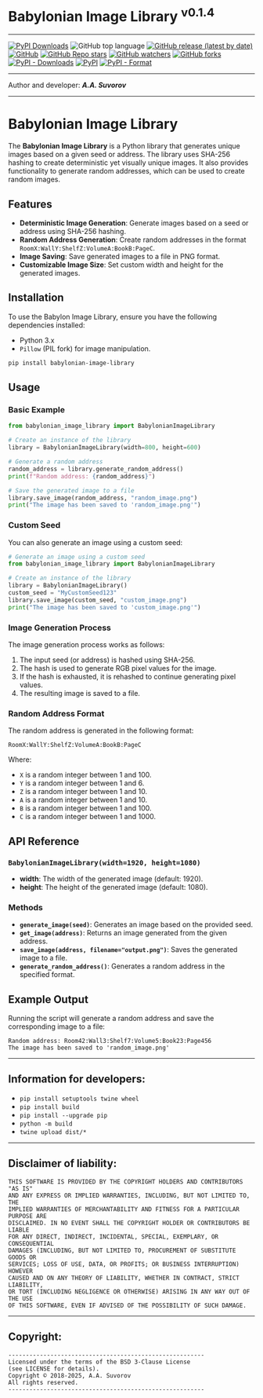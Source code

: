 # Babylonian Image Library <sup>v0.1.4</sup>

***

[![PyPI Downloads](https://static.pepy.tech/badge/babylonian-image-library)](https://pepy.tech/projects/babylonian-image-library)
![GitHub top language](https://img.shields.io/github/languages/top/smartlegionlab/babylonian-image-library)
[![GitHub release (latest by date)](https://img.shields.io/github/v/release/smartlegionlab/babylonian-image-library)](https://github.com/smartlegionlab/babylonian-image-library/)
[![GitHub](https://img.shields.io/github/license/smartlegionlab/babylonian-image-library)](https://github.com/smartlegionlab/babylonian-image-library/blob/master/LICENSE)
[![GitHub Repo stars](https://img.shields.io/github/stars/smartlegionlab/babylonian-image-library?style=social)](https://github.com/smartlegionlab/babylonian-image-library/)
[![GitHub watchers](https://img.shields.io/github/watchers/smartlegionlab/babylonian-image-library?style=social)](https://github.com/smartlegionlab/babylonian-image-library/)
[![GitHub forks](https://img.shields.io/github/forks/smartlegionlab/babylonian-image-library?style=social)](https://github.com/smartlegionlab/babylonian-image-library/)
[![PyPI - Downloads](https://img.shields.io/pypi/dm/babylonian-image-library?label=pypi%20downloads)](https://pypi.org/project/babylonian-image-library/)
[![PyPI](https://img.shields.io/pypi/v/babylonian-image-library)](https://pypi.org/project/babylonian-image-library)
[![PyPI - Format](https://img.shields.io/pypi/format/babylonian-image-library)](https://pypi.org/project/babylonian-image-library)

***

Author and developer: ___A.A. Suvorov___

---

# Babylonian Image Library

The **Babylonian Image Library** is a Python library that generates unique images based on a given seed or address. 
The library uses SHA-256 hashing to create deterministic yet visually unique images. 
It also provides functionality to generate random addresses, which can be used to create random images.

## Features

- **Deterministic Image Generation**: Generate images based on a seed or address using SHA-256 hashing.
- **Random Address Generation**: Create random addresses in the format `RoomX:WallY:ShelfZ:VolumeA:BookB:PageC`.
- **Image Saving**: Save generated images to a file in PNG format.
- **Customizable Image Size**: Set custom width and height for the generated images.

## Installation

To use the Babylon Image Library, ensure you have the following dependencies installed:

- Python 3.x
- `Pillow` (PIL fork) for image manipulation.

```bash
pip install babylonian-image-library
```

## Usage

### Basic Example

```python
from babylonian_image_library import BabylonianImageLibrary

# Create an instance of the library
library = BabylonianImageLibrary(width=800, height=600)

# Generate a random address
random_address = library.generate_random_address()
print(f"Random address: {random_address}")

# Save the generated image to a file
library.save_image(random_address, "random_image.png")
print("The image has been saved to 'random_image.png'")
```

### Custom Seed

You can also generate an image using a custom seed:

```python
# Generate an image using a custom seed
from babylonian_image_library import BabylonianImageLibrary

# Create an instance of the library
library = BabylonianImageLibrary()
custom_seed = "MyCustomSeed123"
library.save_image(custom_seed, "custom_image.png")
print("The image has been saved to 'custom_image.png'")
```

### Image Generation Process

The image generation process works as follows:

1. The input seed (or address) is hashed using SHA-256.
2. The hash is used to generate RGB pixel values for the image.
3. If the hash is exhausted, it is rehashed to continue generating pixel values.
4. The resulting image is saved to a file.

### Random Address Format

The random address is generated in the following format:

```
RoomX:WallY:ShelfZ:VolumeA:BookB:PageC
```

Where:
- `X` is a random integer between 1 and 100.
- `Y` is a random integer between 1 and 6.
- `Z` is a random integer between 1 and 10.
- `A` is a random integer between 1 and 10.
- `B` is a random integer between 1 and 100.
- `C` is a random integer between 1 and 1000.

## API Reference

### `BabylonianImageLibrary(width=1920, height=1080)`

- **width**: The width of the generated image (default: 1920).
- **height**: The height of the generated image (default: 1080).

### Methods

- **`generate_image(seed)`**: Generates an image based on the provided seed.
- **`get_image(address)`**: Returns an image generated from the given address.
- **`save_image(address, filename="output.png")`**: Saves the generated image to a file.
- **`generate_random_address()`**: Generates a random address in the specified format.

## Example Output

Running the script will generate a random address and save the corresponding image to a file:

```
Random address: Room42:Wall3:Shelf7:Volume5:Book23:Page456
The image has been saved to 'random_image.png'

```

***

## Information for developers:

- `pip install setuptools twine wheel`
- `pip install build`
- `pip install --upgrade pip`
- `python -m build`
- `twine upload dist/*`

***

## Disclaimer of liability:

    THIS SOFTWARE IS PROVIDED BY THE COPYRIGHT HOLDERS AND CONTRIBUTORS "AS IS"
    AND ANY EXPRESS OR IMPLIED WARRANTIES, INCLUDING, BUT NOT LIMITED TO, THE
    IMPLIED WARRANTIES OF MERCHANTABILITY AND FITNESS FOR A PARTICULAR PURPOSE ARE
    DISCLAIMED. IN NO EVENT SHALL THE COPYRIGHT HOLDER OR CONTRIBUTORS BE LIABLE
    FOR ANY DIRECT, INDIRECT, INCIDENTAL, SPECIAL, EXEMPLARY, OR CONSEQUENTIAL
    DAMAGES (INCLUDING, BUT NOT LIMITED TO, PROCUREMENT OF SUBSTITUTE GOODS OR
    SERVICES; LOSS OF USE, DATA, OR PROFITS; OR BUSINESS INTERRUPTION) HOWEVER
    CAUSED AND ON ANY THEORY OF LIABILITY, WHETHER IN CONTRACT, STRICT LIABILITY,
    OR TORT (INCLUDING NEGLIGENCE OR OTHERWISE) ARISING IN ANY WAY OUT OF THE USE
    OF THIS SOFTWARE, EVEN IF ADVISED OF THE POSSIBILITY OF SUCH DAMAGE.

***

## Copyright:
    --------------------------------------------------------
    Licensed under the terms of the BSD 3-Clause License
    (see LICENSE for details).
    Copyright © 2018-2025, A.A. Suvorov
    All rights reserved.
    --------------------------------------------------------
